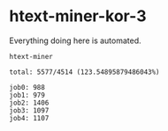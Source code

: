# htext-miner-kor-3

Everything doing here is automated.

```
htext-miner

total: 5577/4514 (123.54895879486043%)

job0: 988
job1: 979
job2: 1406
job3: 1097
job4: 1107
```